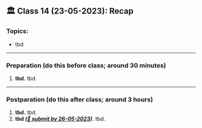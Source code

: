 
## 🏛 Class 14 (23-05-2023): Recap

### Topics:
- tbd

----

### Preparation (do this before class; around 30 minutes)

1. **tbd.** tbd.

-----

### Postparation (do this after class; around 3 hours)

1. **tbd.** tbd.
7. **tbd _([📩 submit by 26-05-2023](tbd.url))_.** tbd.
